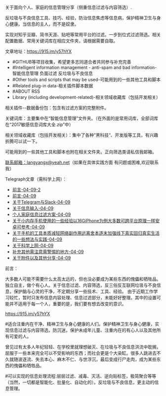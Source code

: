 关于面向个人、家庭的信息管理分享（侧重信息过滤与内容筛选）.

反垃圾与不良信息工具、技巧、经验，防治信息焦虑等信息病，保护精神卫生与身心健康。当信息的主人，而不是奴隶。

实现对知乎豆瓣、简书天涯、贴吧等常用平台的过滤。一步到位式过滤筛选。相关配置数据、常用关键词库在相应文件夹，请根据需要自取。

文章地址：https://915.im/y57hYX


- #GITHUB等项目收集，希望更多志同道合者共同参与补充完善
- #Intelligent information management - anti-spam and bad information-智能信息管理 负面过滤 反垃圾与不良信息
- #Other tools and scripts that may be used-可能用到的一些其他工具和脚本
- #Related plug-in data-相关插件脚本数据
- #ABOUT RSS
- Library (including development-related)-相关领域收藏库（包括开发相关）

相关插件--数据备份包：包含有过滤方案的完整附件。

关键词库：主要集中在“智能信息管理”文件夹。（在外面的是常用词库，全部词库在“2017敏感信息词库大全.zip”中）

相关领域收藏库（包括开发相关）：集中了各种”黑科技“、开发版等工具，有兴趣折腾可以试一下。

可能用到的一些其他工具和脚本也附在相关文件夹。正向筛选类请私信我邮箱。

[联系邮箱：langyangx@yeah.net](mailto:langyangx@yeah.net)（如果在具体实践方面 有问题或困难,欢迎联系我）

 Telegraph文章（需科学上网）：

- [前言-04-09-2](https://telegra.ph/前言-04-09-2)
- [前言-04-09](https://telegra.ph/前言-04-09)
- [关于Telegram与Slack-04-09](https://telegra.ph/关于Telegram与Slack-04-09)
- [关于信息输入-04-09](https://telegra.ph/关于信息输入-04-09)
- [个人家庭信息过滤方案-04-09](https://telegra.ph/个人家庭信息过滤方案-04-09)
- [关于小内存手机使用的一些经验以16GiPhone为例大多数可跨平台原理一样安卓可参考-04-09](https://telegra.ph/关于小内存手机使用的一些经验以16GiPhone为例大多可跨平台原理一样安卓可参考-04-09)
- [关于手机的工具本质减轻网络副作用远离舍本逐末加强线下真实回归真实生活的一些想法与实践-04-09](https://telegra.ph/关于手机的工具本质减轻网络副作用远离舍本末加强线下真实回归真实生活的一些想法与实践-04-09)
- [关于科学上网-04-09](https://telegra.ph/关于科学上网-04-09)
- [补充其他需注意需警惕的地方-04-09](https://telegra.ph/补充其他需注意需警惕的地方-04-09)
- [关于附件以及其他分享-04-09](https://telegra.ph/关于附件以及其他分享-04-09)


 前言：

 大多数人可能不需要什么太高太远的，但也没必要成为某些东西的傀儡和牺牲品。  独立自主，做个有心人。关于信息过滤、内容筛选，反三俗反互联网垃圾与不良信息，保护脑与心灵的干净，不定期分享一些技术、工具、经验。
 由于近期工作学习较忙，暂时只发布信息内容处理、信息过滤部分，未能好好整理。其中的设置可能并不适用于每一个人，重要的是，我们要有想去改变的意识。

https://915.im/y57hYX

#适合注重内在干净、精神卫生与身心健康的人们。保护精神卫生与身心健康，实现信息过滤与内容筛选，防沉迷，保护未成年儿童、注重内在的有心人以及其他所有可爱的人。

曾见过有太多人年纪轻轻、在学校里就理想破灭、在垃圾与不良信息洪流中耽搁，屈服于一些本来完全可以不受影响的东西；而社会更是个大染缸。很多人跳进去不久就随波逐流、失去本心、麻木不仁、与世浮沉，最后变成行尸走肉，成为某些东西的傀儡和牺牲品。

#可以实现的信息处理流程:层层过滤、减毒、灭活、逆向贴标签，极简聚合等等（当然，一切都是智能化、批量化、自动化的）。反垃圾与不良信息，更主动的信息管理。

